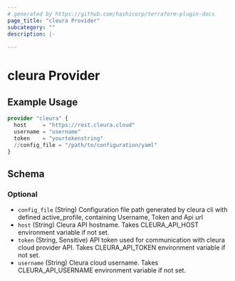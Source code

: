 ```yaml
---
# generated by https://github.com/hashicorp/terraform-plugin-docs
page_title: "cleura Provider"
subcategory: ""
description: |-
  
---
```


# cleura Provider



## Example Usage

```terraform
provider "cleura" {
  host     = "https://rest.cleura.cloud"
  username = "username"
  token    = "yourtokenstring"
  //config_file = "/path/to/configuration/yaml"
}
```

<!-- schema generated by tfplugindocs -->
## Schema

### Optional

- `config_file` (String) Configuration file path generated by cleura cli with defined active_profile, containing Username, Token and Api url
- `host` (String) Cleura API hostname. Takes CLEURA_API_HOST environment variable if not set.
- `token` (String, Sensitive) API token used for communication with cleura cloud provider API. Takes CLEURA_API_TOKEN environment variable if not set.
- `username` (String) Cleura cloud username. Takes CLEURA_API_USERNAME environment variable if not set.
